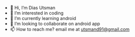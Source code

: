 - 👋 Hi, I’m Dias Utsman
- 👀 I’m interested in coding
- 🌱 I’m currently learning android
- 💞️ I’m looking to collaborate on android app
- 📫 How to reach me? email me at utsmand91@gmail.com

<!---
DUCPP-MAX/DUCPP-MAX is a ✨ special ✨ repository because its `README.md` (this file) appears on your GitHub profile.
You can click the Preview link to take a look at your changes.
--->
